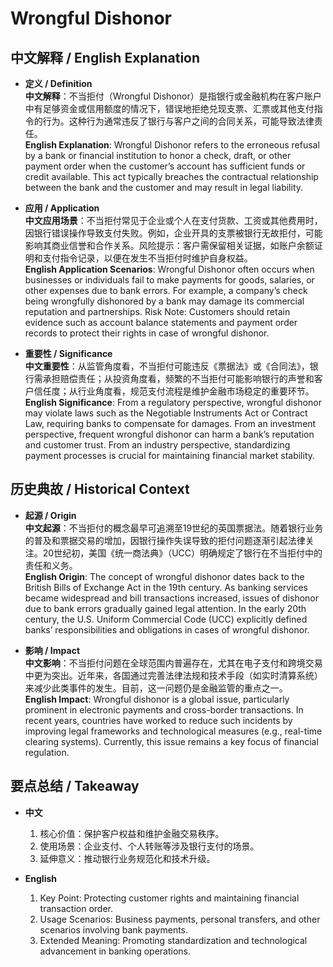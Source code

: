 # Wrongful Dishonor

## 中文解释 / English Explanation

* **定义 / Definition**  
  **中文解释**：不当拒付（Wrongful Dishonor）是指银行或金融机构在客户账户中有足够资金或信用额度的情况下，错误地拒绝兑现支票、汇票或其他支付指令的行为。这种行为通常违反了银行与客户之间的合同关系，可能导致法律责任。  
  **English Explanation**: Wrongful Dishonor refers to the erroneous refusal by a bank or financial institution to honor a check, draft, or other payment order when the customer’s account has sufficient funds or credit available. This act typically breaches the contractual relationship between the bank and the customer and may result in legal liability.

* **应用 / Application**  
  **中文应用场景**：不当拒付常见于企业或个人在支付货款、工资或其他费用时，因银行错误操作导致支付失败。例如，企业开具的支票被银行无故拒付，可能影响其商业信誉和合作关系。风险提示：客户需保留相关证据，如账户余额证明和支付指令记录，以便在发生不当拒付时维护自身权益。  
  **English Application Scenarios**: Wrongful Dishonor often occurs when businesses or individuals fail to make payments for goods, salaries, or other expenses due to bank errors. For example, a company’s check being wrongfully dishonored by a bank may damage its commercial reputation and partnerships. Risk Note: Customers should retain evidence such as account balance statements and payment order records to protect their rights in case of wrongful dishonor.

* **重要性 / Significance**  
  **中文重要性**：从监管角度看，不当拒付可能违反《票据法》或《合同法》，银行需承担赔偿责任；从投资角度看，频繁的不当拒付可能影响银行的声誉和客户信任度；从行业角度看，规范支付流程是维护金融市场稳定的重要环节。  
  **English Significance**: From a regulatory perspective, wrongful dishonor may violate laws such as the Negotiable Instruments Act or Contract Law, requiring banks to compensate for damages. From an investment perspective, frequent wrongful dishonor can harm a bank’s reputation and customer trust. From an industry perspective, standardizing payment processes is crucial for maintaining financial market stability.

## 历史典故 / Historical Context

* **起源 / Origin**  
  **中文起源**：不当拒付的概念最早可追溯至19世纪的英国票据法。随着银行业务的普及和票据交易的增加，因银行操作失误导致的拒付问题逐渐引起法律关注。20世纪初，美国《统一商法典》（UCC）明确规定了银行在不当拒付中的责任和义务。  
  **English Origin**: The concept of wrongful dishonor dates back to the British Bills of Exchange Act in the 19th century. As banking services became widespread and bill transactions increased, issues of dishonor due to bank errors gradually gained legal attention. In the early 20th century, the U.S. Uniform Commercial Code (UCC) explicitly defined banks’ responsibilities and obligations in cases of wrongful dishonor.

* **影响 / Impact**  
  **中文影响**：不当拒付问题在全球范围内普遍存在，尤其在电子支付和跨境交易中更为突出。近年来，各国通过完善法律法规和技术手段（如实时清算系统）来减少此类事件的发生。目前，这一问题仍是金融监管的重点之一。  
  **English Impact**: Wrongful dishonor is a global issue, particularly prominent in electronic payments and cross-border transactions. In recent years, countries have worked to reduce such incidents by improving legal frameworks and technological measures (e.g., real-time clearing systems). Currently, this issue remains a key focus of financial regulation.

## 要点总结 / Takeaway

* **中文**  
  1. 核心价值：保护客户权益和维护金融交易秩序。
  2. 使用场景：企业支付、个人转账等涉及银行支付的场景。
  3. 延伸意义：推动银行业务规范化和技术升级。

* **English**  
  1. Key Point: Protecting customer rights and maintaining financial transaction order.
  2. Usage Scenarios: Business payments, personal transfers, and other scenarios involving bank payments.
  3. Extended Meaning: Promoting standardization and technological advancement in banking operations.